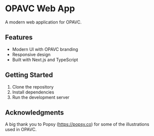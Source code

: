 # OPAVC Web App

A modern web application for OPAVC.

## Features

- Modern UI with OPAVC branding
- Responsive design
- Built with Next.js and TypeScript

## Getting Started

1. Clone the repository
2. Install dependencies
3. Run the development server

## Acknowledgments

A big thank you to Popsy (https://popsy.co) for some of the illustrations used in OPAVC.
